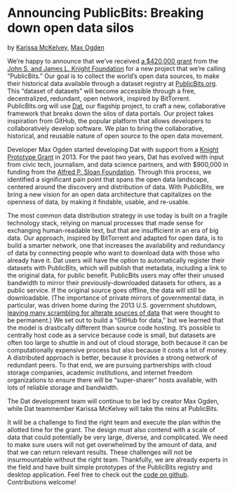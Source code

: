 # Announcing PublicBits: Breaking down open data silos
by [Karissa McKelvey](http://karissa.github.io), [Max Ogden](http://maxogden.com)

We’re happy to announce that we’ve received [a $420,000 grant](http://www.knightfoundation.org/grants/201551933/) from the [John S. and James L. Knight Foundation](http://www.knightfoundation.org/) for a new project that we’re calling “PublicBits.” Our goal is to collect the world’s open data sources, to make their historical data available through a dataset registry at [PublicBits.org](http://publicbits.org/). This “dataset of datasets” will become accessible through a free, decentralized, redundant, open network, inspired by BitTorrent. PublicBits.org will use [Dat](http://dat-data.com/), our flagship project, to craft a new, collaborative framework that breaks down the silos of data portals. Our project takes inspiration from GitHub, the popular platform that allows developers to collaboratively develop software. We plan to bring the collaborative, historical, and reusable nature of open source to the open data movement.

Developer Max Ogden started developing Dat with support from a [Knight Prototype Grant](http://knightfoundation.org/blogs/knightblog/2015/3/26/prototype-fund-winner-max-ogden-building-data-sharing-ecosystem/) in 2013. For the past two years, Dat has evolved with input from civic tech, journalism, and data science partners, and with $900,000 in funding from the [Alfred P. Sloan Foundation](http://www.sloan.org/). Through this process, we identified a significant pain point that spans the open data landscape, centered around the discovery and distribution of data. With PublicBits, we bring a new vision for an open data architecture that capitalizes on the openness of data, by making it findable, usable, and re-usable.

The most common data distribution strategy in use today is built on a fragile technology stack, relying on manual processes that made sense for exchanging human-readable text, but that are insufficient in an era of big data. Our approach, inspired by BitTorrent and adapted for open data, is to build a smarter network, one that increases the availability and redundancy of data by connecting people who want to download data with those who already have it. Dat users will have the option to automatically register their datasets with PublicBits, which will publish that metadata, including a link to the original data, for public benefit. PublicBits users may offer their unused bandwidth to mirror their previously-downloaded datasets for others, as a public service. If the original source goes offline, the data will still be downloadable. (The importance of private mirrors of governmental data, in particular, was driven home during the 2013 U.S. government shutdown, [leaving many scrambling for alterate sources of data](http://www.pewresearch.org/fact-tank/2013/10/08/how-to-get-census-data-during-the-government-shutdown/) that were thought to be permanent.) We set out to build a “GitHub for data,” but we learned that the model is drastically different than source code hosting. It’s possible to centrally host code as a service because code is small, but datasets are often too large to shuttle in and out of cloud storage, both because it can be computationally expensive process but also because it costs a lot of money. A distributed approach is better, because it provides a strong network of redundant peers. To that end, we are pursuing partnerships with cloud storage companies, academic institutions, and internet freedom organizations to ensure there will be “super-sharer” hosts available, with lots of reliable storage and bandwidth.

The Dat development team will continue to be led by creator Max Ogden, while Dat teammember Karissa McKelvey will take the reins at PublicBits.

It will be a challenge to find the right team and execute the plan within the allotted time for the grant. The design must also contend with a scale of data that could potentially be very large, diverse, and complicated. We need to make sure users will not get overwhelmed by the amount of data, and that we can return relevant results. These challenges will not be insurmountable without the right team. Thankfully, we are already experts in the field and have built simple prototypes of the PublicBits registry and desktop application. Feel free to check out the [code on github](https://github.com/publicbits/publicbits.org). Contributions welcome!
